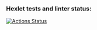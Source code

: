 ### Hexlet tests and linter status:
[![Actions Status](https://github.com/ibanb/frontend-project-11/workflows/hexlet-check/badge.svg)](https://github.com/ibanb/frontend-project-11/actions)
